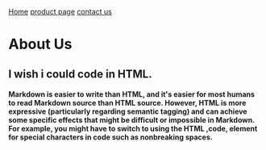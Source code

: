 [Home](./index.md)
[product page](./product.md)
[contact us](./contact.md)

# About Us

## I wish i could code in HTML.

#### Markdown is easier to write than HTML, and it's easier for most humans to read Markdown source than HTML source. However, HTML is more expressive (particularly regarding semantic tagging) and can achieve some specific effects that might be difficult or impossible in Markdown. For example, you might have to switch to using the HTML ,code, element for special characters in code such as nonbreaking spaces.
